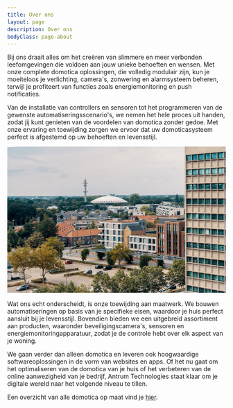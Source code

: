 ```yaml
---
title: Over ons
layout: page
description: Over ons
bodyClass: page-about
---
```


Bij ons draait alles om het cre&euml;ren van slimmere en meer verbonden leefomgevingen die voldoen aan jouw unieke behoeften en wensen. Met onze complete domotica oplossingen, die volledig modulair zijn, kun je moeiteloos je verlichting, camera's, zonwering en alarmsysteem beheren, terwijl je profiteert van functies zoals energiemonitoring en push notificaties.

Van de installatie van controllers en sensoren tot het programmeren van de gewenste automatiseringsscenario's, we nemen het hele proces uit handen, zodat jij kunt genieten van de voordelen van domotica zonder gedoe. Met onze ervaring en toewijding zorgen we ervoor dat uw domoticasysteem perfect is afgestemd op uw behoeften en levensstijl.

![About us](/images/rutger-heijmerikx-A-HbQ8-VIFs-unsplash.jpg)

Wat ons echt onderscheidt, is onze toewijding aan maatwerk. We bouwen automatiseringen op basis van je specifieke eisen, waardoor je huis perfect aansluit bij je levensstijl. Bovendien bieden we een uitgebreid assortiment aan producten, waaronder beveiligingscamera's, sensoren en energiemonitoringapparatuur, zodat je de controle hebt over elk aspect van je woning.

We gaan verder dan alleen domotica en leveren ook hoogwaardige softwareoplossingen in de vorm van websites en apps. Of het nu gaat om het optimaliseren van de domotica van je huis of het verbeteren van de online aanwezigheid van je bedrijf, Antrum Technologies staat klaar om je digitale wereld naar het volgende niveau te tillen.

Een overzicht van alle domotica op maat vind je [hier](/products/).